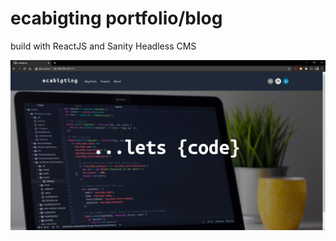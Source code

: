 # ecabigting portfolio/blog
build with ReactJS and Sanity Headless CMS

![..lets code](/readme-img-head.jpg "...lets {code}")
